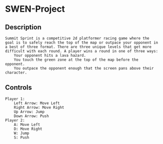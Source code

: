 # SWEN-Project

## Description 
	Summit Sprint is a competitive 2d platformer racing game where the goal is to safely reach the top of the map or outpace your opponent in a best of three format. There are three unique levels that get more difficult with each round. A player wins a round in one of three ways: 
        Your opponent hits a lava hazard.
        You touch the green zone at the top of the map before the opponent.
        You outpace the opponent enough that the screen pans above their character.

## Controls
    Player 1:
        Left Arrow: Move Left
        Right Arrow: Move Right
        Up Arrow: Jump
        Down Arrow: Push
    Player 2:
        A: Move Left
        D: Move Right
        W: Jump
        S: Push
